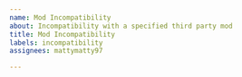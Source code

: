 ```yaml
---
name: Mod Incompatibility
about: Incompatibility with a specified third party mod
title: Mod Incompatibility
labels: incompatibility
assignees: mattymatty97

---
```



